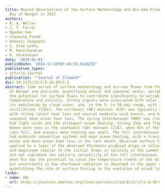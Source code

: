 ```yaml
---
title: Moored Observations of the Surface Meteorology and Air–Sea Fluxes in the Northern
  Bay of Bengal in 2015
authors:
- R. A. Weller
- J. T. Farrar
- Hyodae Seo
- Channing Prend
- Debasis Sengupta
- J. Sree Lekha
- M. Ravichandran
- R. Venkatesen
date: '2019-01-01'
publishDate: '2024-12-18T07:44:33.522825Z'
publication_types:
- article-journal
publication: '*Journal of Climate*'
doi: 10.1175/JCLI-D-18-0413.1
abstract: Time series of surface meteorology and air–sea ﬂuxes from the northern Bay
  of Bengal are analyzed, quantifying annual and seasonal means, variability, and
  the potential for surface ﬂuxes to contribute signiﬁcantly to variability in surface
  temperature and salinity. Strong signals were associated with solar insolation and
  its modulation by cloud cover, and, in the 5- to 50-day range, with intraseasonal
  oscillations (ISOs). The northeast (NE) monsoon (DJF) was typically cloud free,
  with strong latent heat loss and several moderate wind events, and had the only
  seasonal mean ocean heat loss. The spring intermonsoon (MAM) was cloud free and
  had light winds and the strongest ocean heating. Strong ISOs and Tropical Cyclone
  Komen were seen in the southwest (SW) monsoon (JJA), when 65% of the 2.2-m total
  rain fell, and oceanic mean heating was small. The fall intermonsoon (SON) initially
  had moderate convective systems and mean ocean heating, with a transition to drier
  winds and mean ocean heat loss in the last month. Observed surface freshwater ﬂux
  applied to a layer of the observed thickness produced drops in salinity with timing
  and magnitude similar to the initial drops in salinity in the summer monsoon, but
  did not reproduce the salinity variability of the fall intermonsoon. Observed surface
  heat ﬂux has the potential to cause the temperature trends of the different seasons,
  but uncertainty in how shortwave radiation is absorbed in the upper ocean limits
  quantifying the role of surface forcing in the evolution of mixed layer temperature.
links:
- name: URL
  url: https://journals.ametsoc.org/view/journals/clim/32/2/jcli-d-18-0413.1.xml
---
```

